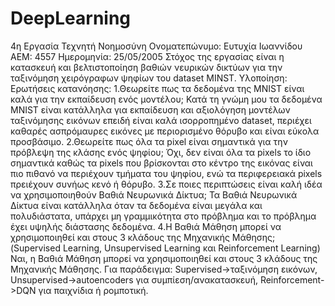 # DeepLearning
4η Εργασία Τεχνητή Νοημοσύνη
Ονοματεπώνυμο: Ευτυχία Ιωαννίδου
ΑΕΜ: 4557
Ημερομηνία: 25/05/2005
Στόχος της εργασίας είναι η κατασκευή και βελτιστοποίηση βαθιών νευρικών δικτύων για την ταξινόμηση χειρόγραφων ψηφίων του dataset MINST.
Υλοποίηση: 
Ερωτήσεις κατανόησης:
1.Θεωρείτε πως τα δεδομένα της MNIST είναι καλά για την εκπαίδευση ενός μοντέλου; 
Κατά τη γνώμη μου τα δεδομένα MNIST είναι κατάλληλα για εκπαίδευση και αξιολόγηση μοντέλων ταξινόμησης εικόνων επειδή είναι καλά ισορροπημένο dataset, περιέχει καθαρές ασπρόμαυρες εικόνες με περιορισμένο θόρυβο και είναι εύκολα προσβάσιμο.
2.Θεωρείτε πως όλα τα pixel είναι σημαντικά για την πρόβλεψη της κλάσης ενός 
ψηφίου;
Όχι, δεν είναι όλα τα pixels το ίδιο σημαντικά καθώς τα pixels που βρίσκονται στο κέντρο της εικόνας είναι πιο πιθανό να περιέχουν τμήματα του ψηφίου, ενώ τα περιφερειακά pixels πρειέχουν συνήως κενό ή θόρυβο.
3.Σε ποιες περιπτώσεις είναι καλή ιδέα να χρησιμοποιηθούν Βαθιά Νευρωνικά Δίκτυα;
Τα Βαθιά Νευρωνικά Δίκτυα είναι κατάλληλα όταν τα δεδομένα είναι μεγάλα και πολυδιάστατα, υπάρχει μη γραμμικότητα στο πρόβλημα και το πρόβλημα έχει υψηλής διάστασης δεδομένα.
4.Η Βαθιά Μάθηση μπορεί να χρησιμοποιηθεί και στους 3 κλάδους της Μηχανικής 
Μάθησης; (Supervised Learning, Unsupervised Learning και Reinforcement 
Learning) 
Ναι, η Βαθιά Μάθηση μπορεί να χρησιμοποιηθεί και στους 3 κλάδους της Μηχανικής 
Μάθησης. Για παράδειγμα: Supervised->ταξινόμηση εικόνων, Unsupervised->autoencoders για συμπίεση/ανακατασκευή, Reinforcement->DQN για παιχνίδια ή ρομποτική.

